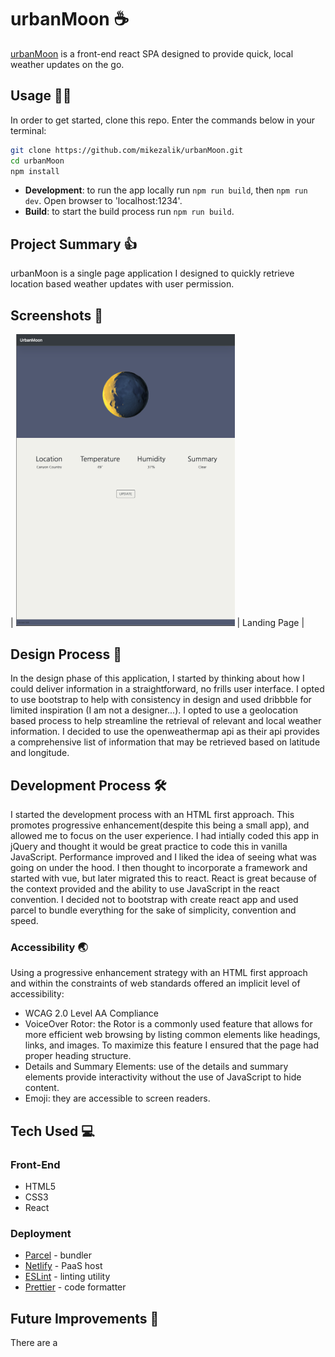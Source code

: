 # urbanMoon ☕️

[urbanMoon](https://brave-booth-15c32b.netlify.app/) is a front-end react SPA designed to provide quick, local weather updates on the go.

## Usage 👩‍💻

In order to get started, clone this repo. Enter the commands below in your terminal:

```bash
git clone https://github.com/mikezalik/urbanMoon.git
cd urbanMoon
npm install
```

- **Development**: to run the app locally run `npm run build`, then `npm run dev`. Open browser to 'localhost:1234'.
- **Build**: to start the build process run `npm run build`.

## Project Summary 👍

urbanMoon is a single page application I designed to quickly retrieve location based weather updates with user permission.

## Screenshots 📸

| <img alt="Landing Page" src="design/Screen Shot 2021-01-26 at 11.17.24 AM.png" width="350">
| Landing Page |

## Design Process 📐

In the design phase of this application, I started by thinking about how I could deliver information in a straightforward, no frills user interface. I opted to use bootstrap to help with consistency in design and used dribbble for limited inspiration (I am not a designer...). I opted to use a geolocation based process to help streamline the retrieval of relevant and local weather information. I decided to use the openweathermap api as their api provides a comprehensive list of information that may be retrieved based on latitude and longitude.

## Development Process 🛠

I started the development process with an HTML first approach. This promotes progressive enhancement(despite this being a small app), and allowed me to focus on the user experience. I had intially coded this app in jQuery and thought it would be great practice to code this in vanilla JavaScript. Performance improved and I liked the idea of seeing what was going on under the hood. I then thought to incorporate a framework and started with vue, but later migrated this to react. React is great because of the context provided and the ability to use JavaScript in the react convention. I decided not to bootstrap with create react app and used parcel to bundle everything for the sake of simplicity, convention and speed.

### Accessibility 🌏

Using a progressive enhancement strategy with an HTML first approach and within the constraints of web standards offered an implicit level of accessibility:

- WCAG 2.0 Level AA Compliance
- VoiceOver Rotor: the Rotor is a commonly used feature that allows for more efficient web browsing by listing common elements like headings, links, and images. To maximize this feature I ensured that the page had proper heading structure.
- Details and Summary Elements: use of the details and summary elements provide interactivity without the use of JavaScript to hide content.
- Emoji: they are accessible to screen readers.

## Tech Used 💻

### Front-End

- HTML5
- CSS3
- React

### Deployment

- [Parcel](https://parceljs.org/) - bundler
- [Netlify](https://netlify.com) - PaaS host
- [ESLint](https://eslint.org/) - linting utility
- [Prettier](https://prettier.io/) - code formatter

## Future Improvements 🚀

There are a
